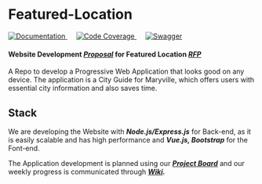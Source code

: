 # Featured-Location
<p>
     <a target="_blank" rel="noopener noreferrer" href="https://pramod096.github.io/vuese-featuredlocation-doc/">
    <img alt="Documentation" src="https://img.shields.io/badge/Documentation-%2341B883.svg?style=flat&logo=Vue.js&logoColor=white"/>
        </a>
  &emsp;
    <a target="_blank" rel="noopener noreferrer" href="https://pramod096.github.io/jest-testcoverage-featuredlocation/">
    <img alt="Code Coverage" src="https://img.shields.io/badge/Code Coverage%20-%23E34F26.svg?logo=jest&logoColor=white">
      </a>
   &emsp;
      <a target="_blank" rel="noopener noreferrer" href="https://pramod096.github.io/swagger-featuredlocation-doc/">
    <img alt="Swagger" src="https://img.shields.io/badge/Swagger-%234DB33D.svg?style=flat&logo=swagger&logoColor=white"/>
        </a>
</p>

#### Website Development [**_Proposal_**](https://github.com/pramod096/Proposal-4B/blob/main/Proposal.md) for Featured Location [**_RFP_**](https://github.com/KeerthiMuli/featured-locations)

A Repo to develop a Progressive Web Application that looks good on any device. The application is a City Guide for Maryville, which offers users with essential city information and also saves time.

## Stack

We are developing the Website with **_Node.js/Express.js_** for Back-end, as it is easily scalable and has high performance and **_Vue.js, Bootstrap_** for the Font-end.

The Application development is planned using our **_[Project Board](https://github.com/pramod096/Featured-Location/projects/1)_** and our weekly progress is communicated through **_[Wiki](https://github.com/pramod096/Featured-Location/wiki)._**
